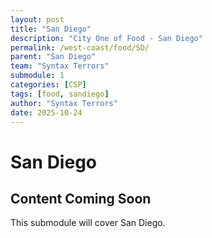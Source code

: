 ```yaml
---
layout: post
title: "San Diego"
description: "City One of Food - San Diego"
permalink: /west-coast/food/SD/
parent: "San Diego"
team: "Syntax Terrors"
submodule: 1
categories: [CSP]
tags: [food, sandiego]
author: "Syntax Terrors"
date: 2025-10-24
---
```


# San Diego 

## Content Coming Soon
This submodule will cover San Diego. 